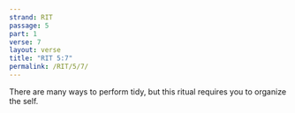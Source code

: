 ```yaml
---
strand: RIT
passage: 5
part: 1
verse: 7
layout: verse
title: "RIT 5:7"
permalink: /RIT/5/7/
---
```

There are many ways to perform tidy, but this ritual requires you to organize the self.
